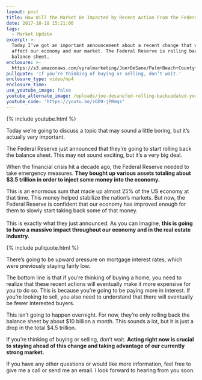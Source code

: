 ```yaml
---
layout: post
title: How Will the Market Be Impacted by Recent Action From the Federal Reserve?
date: 2017-10-18 15:21:00
tags:
  - Market Update
excerpt: >-
  Today I’ve got an important announcement about a recent change that will
  affect our economy and our market. The Federal Reserve is rolling back the
  balance sheet.
enclosure: >-
  https://s3.amazonaws.com/vyralmarketing/Joe+DeSane/Palm+Beach+County+Real+Estate-+Big+Changes+Are+Coming+to+the+Economy.mp4
pullquote: 'If you’re thinking of buying or selling, don’t wait.'
enclosure_type: video/mp4
enclosure_time:
use_youtube_image: false
youtube_alternate_image: /uploads/joe-desanefed-rolling-backupdated-youtube-10.jpg
youtube_code: 'https://youtu.be/zGD9-jPRmqs'
---
```



{% include youtube.html %}

Today we’re going to discuss a topic that may sound a little boring, but it’s actually very important.

The Federal Reserve just announced that they’re going to start rolling back the balance sheet. This may not sound exciting, but it’s a very big deal.

When the financial crisis hit a decade ago, the Federal Reserve needed to take emergency measures. **They bought up various assets totaling about $3.5 trillion in order to inject some money into the economy.**

This is an enormous sum that made up almost 25% of the US economy at that time. This money helped stabilize the nation’s markets. But now, the Federal Reserve is confident that our economy has improved enough for them to slowly start taking back some of that money.<br><br>This is exactly what they just announced. As you can imagine, **this is going to have a massive impact throughout our economy and in the real estate industry.**

{% include pullquote.html %}

There’s going to be upward pressure on mortgage interest rates, which were previously staying fairly low.

The bottom line is that if you’re thinking of buying a home, you need to realize that these recent actions will eventually make it more expensive for you to do so. This is because you’re going to be paying more in interest. If you’re looking to sell, you also need to understand that there will eventually be fewer interested buyers.

This isn’t going to happen overnight. For now, they’re only rolling back the balance sheet by about $10 billion a month. This sounds a lot, but it is just a drop in the total $4.5 trillion.

If you’re thinking of buying or selling, don’t wait. **Acting right now is crucial to staying ahead of this change and taking advantage of our currently strong market.**

If you have any other questions or would like more information, feel free to give me a call or send me an email. I look forward to hearing from you soon.